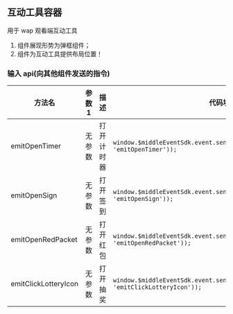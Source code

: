 ## 互动工具容器

用于 wap 观看端互动工具

1. 组件展现形势为弹框组件；
2. 组件为互动工具提供布局位置！

### 输入 api(向其他组件发送的指令)

| 方法名               | 参数 1 | 描述       | 代码块                                                                                   |
| -------------------- | ------ | ---------- | ---------------------------------------------------------------------------------------- |
| emitOpenTimer        | 无参数 | 打开计时器 | `window.$middleEventSdk.event.send(boxEventOpitons(this.cuid, 'emitOpenTimer'));`        |
| emitOpenSign         | 无参数 | 打开签到   | `window.$middleEventSdk.event.send(boxEventOpitons(this.cuid, 'emitOpenSign'));`         |
| emitOpenRedPacket    | 无参数 | 打开红包   | `window.$middleEventSdk.event.send(boxEventOpitons(this.cuid, 'emitOpenRedPacket'));`    |
| emitClickLotteryIcon | 无参数 | 打开抽奖   | `window.$middleEventSdk.event.send(boxEventOpitons(this.cuid, 'emitClickLotteryIcon'));` |
